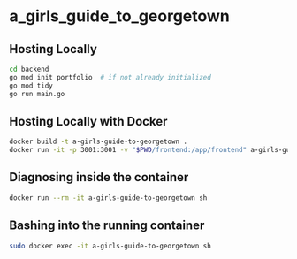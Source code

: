 # a_girls_guide_to_georgetown

## Hosting Locally

```bash
cd backend
go mod init portfolio  # if not already initialized
go mod tidy
go run main.go
```

## Hosting Locally with Docker

```bash
docker build -t a-girls-guide-to-georgetown .
docker run -it -p 3001:3001 -v "$PWD/frontend:/app/frontend" a-girls-guide-to-georgetown
```

## Diagnosing inside the container

```bash
docker run --rm -it a-girls-guide-to-georgetown sh
```

## Bashing into the running container

```bash
sudo docker exec -it a-girls-guide-to-georgetown sh

```
